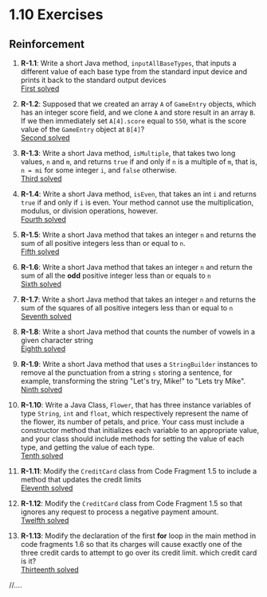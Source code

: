 # 1.10 Exercises

## Reinforcement

1. **R-1.1**:
   Write a short Java method, `inputAllBaseTypes`, that inputs a different
   value of each base type from the standard input device and prints it
   back to the standard output devices  
   [First solved](First.java)


2. **R-1.2**:
   Supposed that we created an array `A` of `GameEntry` objects, which has an integer score field, and we clone `A` and
   store result in an array `B`.
   If we then immediately set `A[4].score` equal to `550`, what is the score value of the `GameEntry` object at `B[4]`?  
   [Second solved](Second.java)  


3. **R-1.3**:
   Write a short Java method, `isMultiple`, that takes two long values, `n` and `m`, and returns `true` if and only if `n`
   is a multiple of `m`, that is, `n = mi` for some integer `i`, and `false` otherwise.  
   [Third solved](Third.java)  


4. **R-1.4**:
    Write a short Java method, `isEven`, that takes an int `i` and returns `true` if and only if `i` is even. Your method cannot use the multiplication, modulus, or division operations, however.   
    [Fourth solved](Fourth.java)  


5. **R-1.5**:
    Write a short Java method that takes an integer `n` and returns the sum of all positive integers less than or equal to `n`.  
    [Fifth solved](Fifth.java)  

   
6. **R-1.6**:
    Write a short Java method that takes an integer `n` and return the sum of all the **odd** positive integer less than or equals to `n`  
    [Sixth solved](Sixth.java)  


7. **R-1.7**:
    Write a short Java method that takes an integer `n` and returns the sum of the squares of all positive integers less than or equal to `n`  
    [Seventh solved](Seventh.java)  


8. **R-1.8**:
    Write a short Java method that counts the number of vowels in a given character string  
    [Eighth solved](Eighth.java) 


9. **R-1.9**:
    Write a short Java method that uses a `StringBuilder` instances to remove al the punctuation from a string `s` storing a sentence, for example, transforming the string "Let's try, Mike!" to "Lets try Mike".  
    [Ninth solved](Ninth.java)


10. **R-1.10**:
    Write a Java Class, `Flower`, that has three instance variables of type `String`, `int` and `float`, which respectively represent the name of the flower, its number of petals, and price. Your cass must include a constructor method
    that initializes each variable to an appropriate value, and your class should include methods for setting the value of each type, and getting the value of each type.  
    [Tenth solved](Tenth.java)  


11. **R-1.11**:
    Modify the `CreditCard` class from Code Fragment 1.5 to include a method that updates the credit limits  
    [Eleventh solved](Eleventh.java)  


12. **R-1.12**:
    Modify the `CreditCard` class from Code Fragment 1.5 so that ignores any request to process a negative payment amount.  
    [Twelfth solved](Twelfth.java) 


13. **R-1.13**:
    Modify the declaration of the first **for** loop in the main method in code fragments 1.6 so that its charges will cause exactly 
    one of the three credit cards to attempt to go over its credit limit. which credit card is it?  
    [Thirteenth solved](Thirteenth.java)  

//....